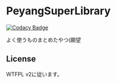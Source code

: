 # PeyangSuperLibrary

[![Codacy Badge](https://api.codacy.com/project/badge/Grade/2e4e46dd3db54b23843fba42e471aa72)](https://app.codacy.com/gh/P2P-Develop/PeyangSuperLibrary?utm_source=github.com&utm_medium=referral&utm_content=P2P-Develop/PeyangSuperLibrary&utm_campaign=Badge_Grade_Settings)

よく使うものまとめたやつ(願望
## License
WTFPL v2に従います。
